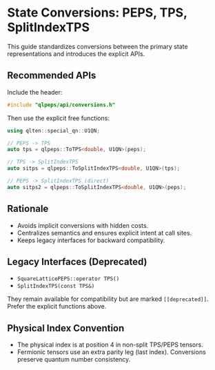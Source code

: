 # State Conversions: PEPS, TPS, SplitIndexTPS

This guide standardizes conversions between the primary state representations and introduces the explicit APIs.

## Recommended APIs

Include the header:

```cpp
#include "qlpeps/api/conversions.h"
```

Then use the explicit free functions:

```cpp
using qlten::special_qn::U1QN;

// PEPS -> TPS
auto tps = qlpeps::ToTPS<double, U1QN>(peps);

// TPS -> SplitIndexTPS
auto sitps = qlpeps::ToSplitIndexTPS<double, U1QN>(tps);

// PEPS -> SplitIndexTPS (direct)
auto sitps2 = qlpeps::ToSplitIndexTPS<double, U1QN>(peps);
```

## Rationale

- Avoids implicit conversions with hidden costs.
- Centralizes semantics and ensures explicit intent at call sites.
- Keeps legacy interfaces for backward compatibility.

## Legacy Interfaces (Deprecated)

- `SquareLatticePEPS::operator TPS()`
- `SplitIndexTPS(const TPS&)`

They remain available for compatibility but are marked `[[deprecated]]`. Prefer the explicit functions above.

## Physical Index Convention

- The physical index is at position 4 in non-split TPS/PEPS tensors.
- Fermionic tensors use an extra parity leg (last index). Conversions preserve quantum number consistency.


